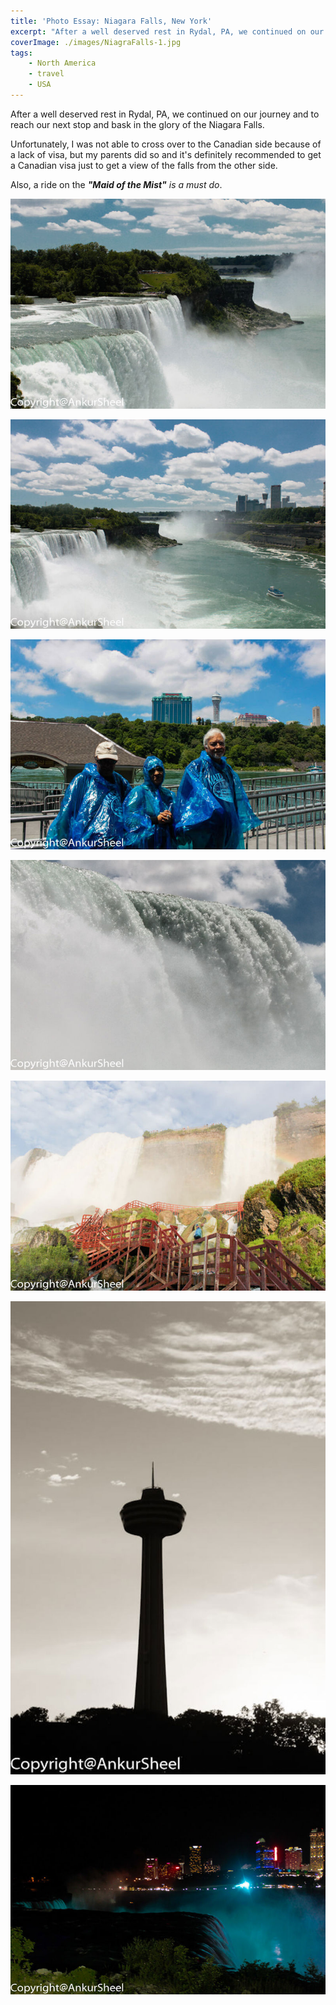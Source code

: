 ```yaml
---
title: 'Photo Essay: Niagara Falls, New York'
excerpt: "After a well deserved rest in Rydal, PA, we continued on our journey and to reach our next stop.Next on the Photo Series of The USA roadtrip : Niagara Falls'"
coverImage: ./images/NiagraFalls-1.jpg
tags:
    - North America
    - travel
    - USA
---
```


After a well deserved rest in Rydal, PA, we continued on our journey and to reach our next stop and bask in the glory of  the Niagara Falls.

Unfortunately, I was not able to cross over to the Canadian side because of a lack of visa, but my parents did so and it's definitely recommended to get a Canadian visa just to get a view of the falls from the other side.

Also, a ride on the _**"Maid of the Mist"** is a must do_.

![](./images/NiagraFalls-1.jpg)

![](./images/NiagraFalls-2.jpg)

![](./images/NiagraFalls-3.jpg)

![](./images/NiagraFalls-4.jpg)

![](./images/NiagraFalls-5.jpg)

![](./images/NiagraFalls-7.jpg)

![](./images/NiagraFalls-9.jpg)
